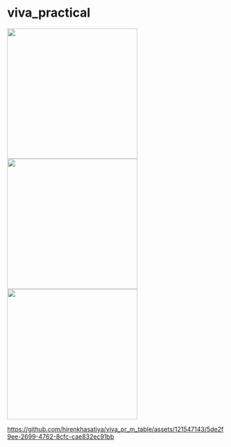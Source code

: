 # viva_practical

<img src = "https://github.com/hirenkhasatiya/viva_pr_m_table/assets/121547143/27362c09-8fac-469c-a0c2-ee08f514047f" width = 300 >

<img src = "https://github.com/hirenkhasatiya/viva_pr_m_table/assets/121547143/a56490db-fe29-425b-94b2-c19587360270" width = 300 >

<img src = "https://github.com/hirenkhasatiya/viva_pr_m_table/assets/121547143/b7bbb02e-48b8-4e10-ad50-98a453d51b2b" width = 300 >

https://github.com/hirenkhasatiya/viva_pr_m_table/assets/121547143/5de2f9ee-2699-4762-8cfc-cae832ec91bb


